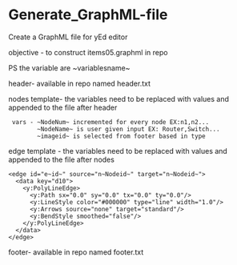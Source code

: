 # Generate_GraphML-file
Create a GraphML file for yEd editor

objective - to construct items05.graphml in repo

PS the variable are ~variablesname~

header- available in repo named header.txt


nodes template- the variables need to be replaced with values and appended to the file after header
         			
     vars - ~NodeNum~ incremented for every node EX:n1,n2...
            ~NodeName~ is user given input EX: Router,Switch...
            ~imageid~ is selected from footer based in type  
   
    
edge template - the variables need to be replaced with values and appended to the file after nodes
    
     
    <edge id="e~id~" source="n~Nodeid~" target="n~Nodeid~">
      <data key="d10">
        <y:PolyLineEdge>
          <y:Path sx="0.0" sy="0.0" tx="0.0" ty="0.0"/>
          <y:LineStyle color="#000000" type="line" width="1.0"/>
          <y:Arrows source="none" target="standard"/>
          <y:BendStyle smoothed="false"/>
        </y:PolyLineEdge>
      </data>
    </edge>

footer- available in repo named footer.txt
